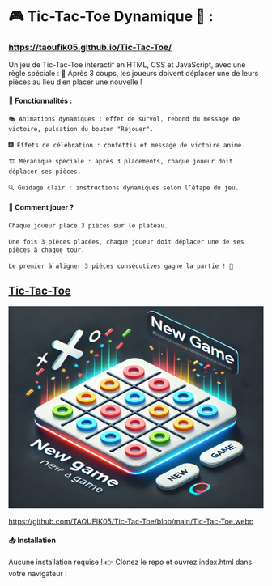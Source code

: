 # 🎮 Tic-Tac-Toe Dynamique 🎉 : 
### https://taoufik05.github.io/Tic-Tac-Toe/

Un jeu de Tic-Tac-Toe interactif en HTML, CSS et JavaScript, avec une règle spéciale :
📌 Après 3 coups, les joueurs doivent déplacer une de leurs pièces au lieu d’en placer une nouvelle !
#### 🚀 Fonctionnalités :

    🎭 Animations dynamiques : effet de survol, rebond du message de victoire, pulsation du bouton "Rejouer".

    🎆 Effets de célébration : confettis et message de victoire animé.

    🏗️ Mécanique spéciale : après 3 placements, chaque joueur doit déplacer ses pièces.

    🔍 Guidage clair : instructions dynamiques selon l’étape du jeu.

#### 🎯 Comment jouer ?

    Chaque joueur place 3 pièces sur le plateau.

    Une fois 3 pièces placées, chaque joueur doit déplacer une de ses pièces à chaque tour.

    Le premier à aligner 3 pièces consécutives gagne la partie ! 🎊

## [Tic-Tac-Toe](https://taoufik05.github.io/Tic-Tac-Toe.webp/)

<p align="center">
    <img src="https://github.com/TAOUFIK05/Tic-Tac-Toe/blob/main/Tic-Tac-Toe.webp " width='600' height="400" />
</p>


https://github.com/TAOUFIK05/Tic-Tac-Toe/blob/main/Tic-Tac-Toe.webp 
#### 📥 Installation

Aucune installation requise !
👉 Clonez le repo et ouvrez index.html dans votre navigateur !


